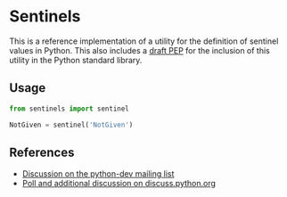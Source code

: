 # Sentinels

This is a reference implementation of a utility for the definition of
sentinel values in Python.  This also includes a [draft PEP](pep-0661.rst) for
the inclusion of this utility in the Python standard library.

## Usage

```python
from sentinels import sentinel

NotGiven = sentinel('NotGiven')
```

## References

* [Discussion on the python-dev mailing list](https://mail.python.org/archives/list/python-dev@python.org/thread/ZLVPD2OISI7M4POMTR2FCQTE6TPMPTO3/)
* [Poll and additional discussion on discuss.python.org](https://discuss.python.org/t/sentinel-values-in-the-stdlib/8810)
